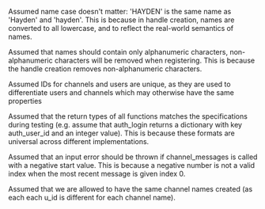 Assumed name case doesn't matter: 'HAYDEN' is the same name as 'Hayden' and 'hayden'. This is because in handle creation, names are converted to all lowercase, and to reflect the real-world semantics of names.

Assumed that names should contain only alphanumeric characters, non-alphanumeric characters will be removed when registering. This is because the handle creation removes non-alphanumeric characters.

Assumed IDs for channels and users are unique, as they are used to differentiate users and channels which may otherwise have the same properties

Assumed that the return types of all functions matches the specifications during testing (e.g. assume that auth_login returns a dictionary with key auth_user_id and an integer value). This is because these formats are universal across different implementations.

Assumed that an input error should be thrown if channel_messages is called with a negative start value. This is because a negative number is not a valid index when the most recent message is given index 0.

Assumed that we are allowed to have the same channel names created (as each each u_id is 
different for each channel name).
